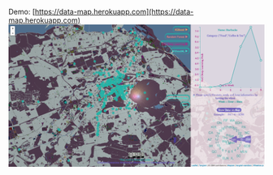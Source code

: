 Demo: [https://data-map.herokuapp.com](https://data-map.herokuapp.com)      
![demo](pics/demo.png)  
